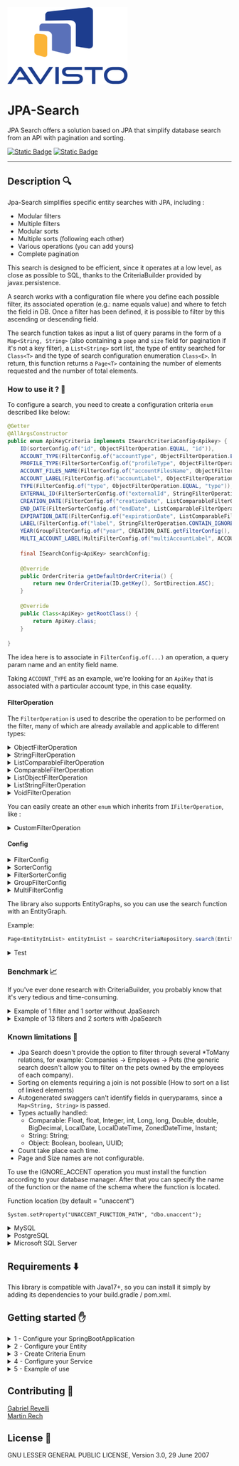 <img src="assets/logo_avisto.png" alt="Logo Avisto" width="270" height="173" />

# JPA-Search

JPA Search offers a solution based on JPA that simplify database search from an API with pagination and sorting.

[![Static Badge](https://img.shields.io/badge/JPA%20%26%20Hibernate-59666C?style=for-the-badge&logo=Hibernate&logoColor=white)](https://hibernate.org/)
[![Static Badge](https://img.shields.io/badge/EntityGraph-009900?style=for-the-badge&logoColor=white)](https://www.baeldung.com/jpa-entity-graph)

***
## Description 🔍

Jpa-Search simplifies specific entity searches with JPA, including :
- Modular filters
- Multiple filters
- Modular sorts
- Multiple sorts (following each other)
- Various operations (you can add yours)
- Complete pagination


This search is designed to be efficient, since it operates at a low level, as close as possible to SQL, thanks to the CriteriaBuilder provided by javax.persistence.

A search works with a configuration file where you define each possible filter, its associated operation (e.g.: name equals value) and where to fetch the field in DB. Once a filter has been defined, it is possible to filter by this ascending or descending field.

The search function takes as input a list of query params in the form of a `Map<String, String>` (also containing a `page` and `size` field for pagination if it's not a key filter), a `List<String>` sort list, the type of entity searched for `Class<T>` and the type of search configuration enumeration `Class<E>`. In return, this function returns a `Page<T>` containing the number of elements requested and the number of total elements.

### How to use it ? 🤔 <a name="how-to-use-it"></a>

To configure a search, you need to create a configuration criteria `enum` described like below:

```java
@Getter
@AllArgsConstructor
public enum ApiKeyCriteria implements ISearchCriteriaConfig<Apikey> {
    ID(sorterConfig.of("id", ObjectFilterOperation.EQUAL, "id")),
    ACCOUNT_TYPE(FilterConfig.of("accountType", ObjectFilterOperation.EQUAL, "account.accountType.key")),
    PROFILE_TYPE(FilterSorterConfig.of("profileType", ObjectFilterOperation.EQUAL, "account.accountType.profile.key")),
    ACCOUNT_FILES_NAME(FilterConfig.of("accountFilesName", ObjectFilterOperation.EQUAL, "account.files[name]")),
    ACCOUNT_LABEL(FilterConfig.of("accountLabel", ObjectFilterOperation.EQUAL, "account.label")),
    TYPE(FilterConfig.of("type", ObjectFilterOperation.EQUAL, "type")),
    EXTERNAL_ID(FilterSorterConfig.of("externalId", StringFilterOperation.CONTAIN_IGNORE_CASE, "externalId")),
    CREATION_DATE(FilterConfig.of("creationDate", ListComparableFilterOperation.BETWEEN, "creationDate")),
    END_DATE(FilterSorterConfig.of("endDate", ListComparableFilterOperation.BETWEEN, "endDate")),
    EXPIRATION_DATE(FilterConfig.of("expirationDate", ListComparableFilterOperation.BETWEEN, "expirationDate")),
    LABEL(FilterConfig.of("label", StringFilterOperation.CONTAIN_IGNORE_CASE_IGNORE_ACCENT, "label", "account.label")),
    YEAR(GroupFilterConfig.of("year", CREATION_DATE.getFilterConfig(), END_DATE.getFilterConfig())),
    MULTI_ACCOUNT_LABEL(MultiFilterConfig.of("multiAccountLabel", ACCOUNT_LABEL.getFilterConfig(), "account"));

    final ISearchConfig<ApiKey> searchConfig;

    @Override
    public OrderCriteria getDefaultOrderCriteria() {
        return new OrderCriteria(ID.getKey(), SortDirection.ASC);
    }
  
    @Override
    public Class<ApiKey> getRootClass() {
        return ApiKey.class;
    }

}
```

The idea here is to associate in `FilterConfig.of(...)` an operation, a query param name and an entity field name.

Taking `ACCOUNT_TYPE` as an example, we're looking for an `ApiKey` that is associated with a particular account type, in this case equality.

#### FilterOperation

The `FilterOperation` is used to describe the operation to be performed on the filter, many of which are already available and applicable to different types:

<details>
  <summary>ObjectFilterOperation</summary>

| Operator Name | Description                                      | Filter Type |
|---------------|--------------------------------------------------|-------------|
| `EQUAL`       | Checks for equality between `field` and `filter` | `Object`    |

</details>

<details>
  <summary>StringFilterOperation</summary>

| Operator Name                          | Description                                                                | Filter Type |
|----------------------------------------|----------------------------------------------------------------------------|-------------|
| `CONTAIN`                                 | Checks that `field` contains part of the `filter`                          | `String`    |
| `CONTAIN_IGNORE_CASE`                     | Checks that the `field` contains part of the `filter`, case ignored        | `String`    |
| `CONTAIN_IGNORE_CASE_IGNORE_ACCENT`       | Checks for equality between `field` and `filter`, case and accents ignored | `String`    |
| `START_WITH`                           | Checks that the `field` begins with the `filter`                           | `String`    |
| `START_WITH_IGNORE_CASE`               | Check that the `field` begins with the `filter`, case ignored              | `String`    |
| `START_WITH_IGNORE_CASE_IGNORE_ACCENT` | Check that the `field` starts with the `filter`, case and accents ignored  | `String`    |
| `EQUAL_IGNORE_CASE`                    | Checks for equality between `field` and `filter`, case                     | `String`    |
| `EQUAL_IGNORE_CASE_IGNORE_ACCENT`      | Checks for equality between `field` and `filter`, case and accents ignored | `String`    |

</details>

<details>
  <summary>ListComparableFilterOperation</summary>

| Operator Name | Description                                            | Filter Type     |
|---------------|--------------------------------------------------------|-----------------|
| `BETWEEN`     | Checks that `field` is between the two `filter` fields | `Comparable[2]` |

</details>

<details>
  <summary>ComparableFilterOperation</summary>

| Operator Name                   | Description                                                      | Filter Type  |
|---------------------------------|------------------------------------------------------------------|--------------|
| `GREATER_THAN_OR_EQUAL`         | Checks that `field` is greater than or equal to `filter`         | `Comparable` |
| `GREATER_THAN_OR_EQUAL_OR_NULL` | Checks that `field` is greater than or equal to `filter` or null | `Comparable` |
| `LESS_THAN_OR_EQUAL`            | Checks that `field` is smaller than or equal to `filter`         | `Comparable` |

</details>

<details>
  <summary>ListObjectFilterOperation</summary>

| Operator Name | Description                                                                | Filter Type |
|---------------|----------------------------------------------------------------------------|-------------|
| `IN_EQUAL`    | Checks the equality of `field` with one of the `fields` in the filter list | `Object[]`  |

</details>

<details>
  <summary>ListStringFilterOperation</summary>

| Operator Name                        | Description                                                                                      | Filter Type |
|--------------------------------------|--------------------------------------------------------------------------------------------------|-------------|
| `IN_CONTAIN`                            | Checks that `field` contains one of the fields in the `filter` list                              | `String[]`  |
| `IN_EQUAL_IGNORE_CASE_IGNORE_ACCENT` | Checks that `field` is equal to one of the fields in the `filter` list, case and accents ignored | `String[]`  |

</details>

<details>
  <summary>VoidFilterOperation</summary>

| Operator Name         | Description                | Filter Type |
|-----------------------|----------------------------|-------------|
| `NOT_NULL`            | Checks for `field` nullity | `Void`      |
| `NULL`                | Checks for `field` nullity | `Void`      |
| `COLLECTION_IS_EMPTY` | Checks for `field` nullity | `Void`      |

</details>

You can easily create an other `enum` which inherits from `IFilterOperation`, like :

<details>
  <summary>CustomFilterOperation</summary>

This example shows you how to create an operation filter that can be reused.

Example:
```java
public enum CustomFilterOperation implements IFilterOperation<Object> {
    NOT_EQUAL {
        public Predicate calculate(CriteriaBuilder cb, Expression<?> expression, Object value) {
            return value == null ? cb.isNotNull(expression) : cb.notEqual(expression, value);
        }
    };

    private CustomFilterOperation() {
    }

    public boolean needsMultipleValues() {
        return false;
    }

    public Class<Object> getOperationType() {
        return Object.class;
    }
}
```

</details>

#### Config

<details>
  <summary>FilterConfig</summary>

Configures the filter in relation to a field.

Parameters:

| Key                | Filter                        | pathFirst                                                  | paths (Optional)                                            |
|--------------------|-------------------------------|------------------------------------------------------------|-------------------------------------------------------------|
| Name of the filter | Filter that you want to apply | First path to the field where you want to apply the filter | Same function as for the path, but for the remaining fields |

Example:
```java
SEARCH(FilterConfig.of("search", StringFilterOperation.CONTAIN_IGNORE_CASE, "firstName", "lastName"));
```

</details>

<details>
  <summary>SorterConfig</summary>

You can add additional sorter like `id` in the example to sort your entities.
In this case if we set `sorts = {id,asc}`, the response will be the sort by id in ascending order.

Parameters:

| Key                | path                                                 | 
|--------------------|------------------------------------------------------|
| Name of the sorter | Path to the field where you want to apply the sorter |

Example:
```java
ID(FilterSorterConfig.of("id", ObjectFilterOperation.EQUAL, "id"));
```

</details>

<details>
  <summary>FilterSorterConfig</summary>

This filter groups FilterConfig and SorterConfig. So you can use this config like a sort or like a filter.

Parameters:

| Key                | Filter                        | pathFirst                                                  | paths (Optional)                                            |
|--------------------|-------------------------------|------------------------------------------------------------|-------------------------------------------------------------|
| Name of the sorter | Filter that you want to apply | First path to the field where you want to apply the filter | Same function as for the path, but for the remaining fields |

Example:
```java
ID(FilterSorterConfig.of("id", ObjectFilterOperation.EQUAL, "id"));
```

</details>

<details>
  <summary>GroupFilterConfig</summary>

The purpose of this filter is to group some FilterConfig.

Parameters:

| Key               | Filter                        | Filters (Optional) |
|-------------------|-------------------------------|--------------------|
| Name of the Group | Filter that you want to apply | Other filters      |

Example:
```java
PEOPLE(GroupFilterConfig.of("searchpeople", FIRSTNAME.getFilterConfig(), LASTNAME.getFilterConfig()));
```

</details>

<details>
  <summary>MultiFilterConfig</summary>

To understand this filter, let's take the example of a company: Avisto. Avisto has a `List<Employee>`.
 And if you want to get the employees whose names start with "M" or "N", you can use this filter to apply the name filter twice.

Parameters:

| Key                    | Filter                        | joinPath                                             |
|------------------------|-------------------------------|------------------------------------------------------|
| Name of the Multiplier | Filter that you want to apply | path to the field where you want to apply the filter |

Example:
```java
PEOPLE(GroupFilterConfig.of("searchpeople", FIRSTNAME.getFilterConfig(), LASTNAME.getFilterConfig()));
```

Parameters example:
`searchpeople="M","N"`

</details>

The library also supports EntityGraphs, so you can use the search function with an EntityGraph.

Example:
```java
Page<EntityInList> entityInList = searchCriteriaRepository.search(EntityCriteria.class, params, sorts, EntityInList::new, "NameOfTheEntityGraph");
```

<details>
  <summary>Test</summary>

If you want to test your ISearchCriteriaConfig, you can create tests like this:

```java
@Test
<R extends SearchableEntity, E extends Enum<E> & ISearchCriteriaConfig<R>> void ValidateCriteriaConfigurationsTest() {
    Reflections reflections = new Reflections("com.jpasearchimplem");
    Set<Class<? extends ISearchCriteriaConfig>> classes = reflections.getSubTypesOf(ISearchCriteriaConfig.class);
    classes.forEach(clazz -> {
        System.out.println("Checking for criteria : " + clazz.getSimpleName());
        assertTrue(clazz.isEnum());
        try {
            SearchUtils.checkCriteriaConfig((Class<E>) clazz);
        } catch (JpaSearchException e) {
            fail(e.getMessage());
        }
    });
}
```

</details>

### Benchmark 📈

If you've ever done research with CriteriaBuilder, you probably know that it's very tedious and time-consuming.

<details>
  <summary>Example of 1 filter and 1 sorter without JpaSearch</summary>

```java
public class EmployeeSpecification implements Specification<Employee> {

    private final EmployeeCompleteDTO filter;
    private final String scope;
    private final String order;

    public EmployeeSpecification(
        EmployeeCompleteDTO filter,
        String scope,
        String order
    ) {
        this.filter = filter;
        this.scope = scope;
        this.order = order;
    }

    @Override
    public Predicate toPredicate(Root<Employee> root, CriteriaQuery<?> query,
        CriteriaBuilder criteriaBuilder) {

        List<Predicate> predicates = new ArrayList<>();

        if (filter.getFirstName() != null) {
            predicates.add(criteriaBuilder.like(criteriaBuilder.function("unaccent",
                    String.class,
                    criteriaBuilder.lower(root.get("firstName"))),
                "%" + StringUtils.stripAccents(filter.getFirstName()
                    .toLowerCase()) + "%"));
        }

        Order sortOrder;

        sortOrder = order.equals("asc")
            ? criteriaBuilder.asc(root.get(scope))
            : criteriaBuilder.desc(
                criteriaBuilder.coalesce(root.get(scope), 0));
        query.orderBy(sortOrder);

        return criteriaBuilder.and(predicates.toArray(new Predicate[predicates.size()]));
    }
}
```
</details>

<details>
  <summary>Example of 13 filters and 2 sorters with JpaSearch</summary>

```java
public enum EmployeeCriteria implements ISearchCriteriaConfig<Employee> {
    ID(FilterSorterConfig.of("id", ObjectFilterOperation.EQUAL, "id")),
    FIRSTNAME(FilterSorterConfig.of("firstname", StringFilterOperation.CONTAIN_IGNORE_CASE, "firstName")),
    LASTNAME(FilterConfig.of("lastname", StringFilterOperation.CONTAIN_IGNORE_CASE, "lastName")),
    LASTNAME_IGNORE_ACCENT(FilterConfig.of("lastnameIgnoreAccent", StringFilterOperation.CONTAIN_IGNORE_CASE_IGNORE_ACCENT, "lastName")),
    BIRTHDATE(FilterConfig.of("birthdate", ListComparableFilterOperation.BETWEEN, "birthDate")),
    MARRYING(FilterConfig.of("marrying", ObjectFilterOperation.EQUAL, "marriedEmployee.id")),
    COMPANY(FilterConfig.of("company", StringFilterOperation.START_WITH, "company.name")),
    FIRSTNAME_OR_LASTNAME(FilterConfig.of("firstnameLastname", StringFilterOperation.CONTAIN_IGNORE_CASE, "firstName", "lastName")),
    FIRSTNAME_AND_LASTNAME(GroupFilterConfig.of("searchName", FIRSTNAME.getFilterConfig(), LASTNAME.getFilterConfig())),
    SEARCH_MARRIED(MultiFilterConfig.of("search_married", FIRSTNAME_AND_LASTNAME.getFilterConfig(), "marriedEmployee.id")),
    PET_NAME(FilterConfig.of("petName", StringFilterOperation.CONTAIN_IGNORE_CASE, "pets[name]")),
    PET_SPECIES(FilterConfig.of("petSpecies", ObjectFilterOperation.EQUAL, "pets[species]")),
    PETS(GroupFilterConfig.of("searchPets", PET_NAME.getFilterConfig(), PET_SPECIES.getFilterConfig())),
    MULTI_PETS(MultiFilterConfig.of("multiPets", PET_SPECIES.getFilterConfig(), "pets"));

    final ISearchConfig<Employee> searchConfig;

    @Override
    public OrderCriteria getDefaultOrderCriteria() {
        return new OrderCriteria(ID.getKey(), SortDirection.ASC);
    }

    @Override
    public Class<Employee> getRootClass() {
        return Employee.class;
    }
}
```

</details>


### Known limitations 🐧

- Jpa Search doesn't provide the option to filter through several *ToMany relations, for example: Companies → Employees → Pets (the generic search doesn't allow you to filter on the pets owned by the employees of each company).
- Sorting on elements requiring a join is not possible (How to sort on a list of linked elements)
- Autogenerated swaggers can't identify fields in queryparams, since a `Map<String, String>` is passed.
- Types actually handled:
    - Comparable: Float, float, Integer, int, Long, long, Double, double, BigDecimal, LocalDate, LocalDateTime, ZonedDateTime, Instant;
    - String: String;
    - Object: Boolean, boolean, UUID;
- Count take place each time.
- Page and Size names are not configurable.

To use the IGNORE_ACCENT operation you must install the function according to your database manager. After that you can specify the name of the function or the name of the schema where the function is located.

Function location (by default = "unaccent")
```
System.setProperty("UNACCENT_FUNCTION_PATH", "dbo.unaccent");
```

<details>
  <summary>MySQL</summary>

```sql
DROP FUNCTION IF EXISTS unaccent;
DELIMITER |
CREATE FUNCTION unaccent( textvalue VARCHAR(10000) ) RETURNS VARCHAR(10000)
DETERMINISTIC
NO SQL
    BEGIN

    SET @textvalue = textvalue COLLATE utf8mb4_general_ci;

    -- ACCENTS
    SET @withaccents = 'ŠšŽžÀÁÂÃÄÅÆÇÈÉÊËÌÍÎÏÑÒÓÔÕÖØÙÚÛÜÝŸÞàáâãäåæçèéêëìíîïñòóôõöøùúûüýÿþƒ';
    SET @withoutaccents = 'SsZzAAAAAAACEEEEIIIINOOOOOOUUUUYYBaaaaaaaceeeeiiiinoooooouuuuyybf';
    SET @count = LENGTH(@withaccents);

    WHILE @count > 0 DO
        SET @textvalue = REPLACE(@textvalue, SUBSTRING(@withaccents, @count, 1), SUBSTRING(@withoutaccents, @count, 1));
        SET @count = @count - 1;
    END WHILE;

    -- SPECIAL CHARS

    SET @special = '«»’”“!@#$%¨&()_+=§¹²³£¢¬"`´{[^~}]<,>.:;?/°ºª+|\';
    SET @count = LENGTH(@special);

    WHILE @count > 0 DO
        SET @textvalue = REPLACE(@textvalue, SUBSTRING(@special, @count, 1), '');
        SET @count = @count - 1;
    END WHILE;

    RETURN @textvalue;
END
|
DELIMITER ;
```

</details>


<details>
  <summary>PostgreSQL</summary>

```sql
CREATE EXTENSION IF NOT EXISTS "unaccent";
```

</details>

<details>
  <summary>Microsoft SQL Server</summary>

```sql
IF OBJECT_ID('dbo.unaccent', 'FN') IS NOT NULL
    DROP FUNCTION dbo.unaccent;
GO
CREATE FUNCTION dbo.unaccent (@textvalue NVARCHAR(MAX))
RETURNS NVARCHAR(MAX)
AS
BEGIN
    DECLARE @withaccents NVARCHAR(MAX), @withoutaccents NVARCHAR(MAX), @special NVARCHAR(MAX);
    DECLARE @count INT;

    SET @textvalue = @textvalue COLLATE Latin1_General_BIN;

     -- ACCENTS
    SET @withaccents =    'ŠšŽžÀÁÂÃÄÅÆÇÈÉÊËÌÍÎÏÑÒÓÔÕÖØÙÚÛÜÝŸàáâãäåæçèéêëìíîïñòóôõöøùúûüýÿƒ';
    SET @withoutaccents = 'SsZzAAAAAAACEEEEIIIINOOOOOOUUUUYYaaaaaaaceeeeiiiinoooooouuuuyyf';

    SET @count = LEN(@withaccents);
        
    WHILE @count > 0
    BEGIN
        SET @textvalue = REPLACE(@textvalue, SUBSTRING(@withaccents, @count, 1), SUBSTRING(@withoutaccents, @count, 1));
        SET @count = @count - 1;
    END;

    -- SPECIAL CHARS
    SET @special = '«»’”“!@#$%¨&()_+=§¹²³£¢¬"`´{[^~}]<,>.:;?/°ºª+|';
    SET @count = LEN(@special);

    WHILE @count > 0
    BEGIN
        SET @textvalue = REPLACE(@textvalue, SUBSTRING(@special, @count, 1), '');
        SET @count = @count - 1;
    END;

    RETURN @textvalue;
END;
```

</details>

## Requirements ⬇️

This library is compatible with Java17+, so you can install it simply by adding its dependencies to your build.gradle / pom.xml.

## Getting started ✋

<details>
  <summary>1 - Configure your SpringBootApplication</summary>

Firstly, you need to specify that you want Spring to scan your package and the library package to allow Spring bean detectiona and injection, so in your SpringBootApplication add this line :
  ```java
  @SpringBootApplication(scanBasePackages = {"your_package", "com.avisto.jpasearch"})
  ```
</details>

<details>
  <summary>2 - Configure your Entity</summary>

For the library to correctly analyze your entity, you must add SearchableEntity to your Entity :
```java
  public class Entity implements SearchableEntity {}
  ```
</details>

<details>
  <summary>3 - Create Criteria Enum</summary>

To specify a filter for your search, you need to create an enum as described in [How to use it ? 🤔](#how-to-use-it).

</details>

<details>
  <summary>4 - Configure your Service</summary>

After applying the previous steps, you can inject a SearchCriteriaRepository with the criteria and the entity you want to search with.
example with constructor injection :
```java
private final SearchCriteriaRepository<Entity, EntityCriteria> searchCriteriaRepository;
```
example with field injection :

```java
@Autowired private SearchCriteriaRepository<Entity, EntityCriteria> searchCriteriaRepository;
```
</details>

<details>
  <summary>5 - Example of use</summary>

This example shows you how to search your entity with EntityCriteria Enum :
```java
  public Page<EntityDTO.EntityInList> getEntities(Map<String, String> params, List<String> sorts) {
    return searchCriteriaRepository.search(EntityCriteria.class, params, sorts, EntityDTO.EntityInList::new);
  }
```

The result: Page<EntityDTO.EntityInList> contains the total number of elements and a list of elements.

</details>


## Contributing 👯

[Gabriel Revelli](https://github.com/GabrielRevelli)\
[Martin Rech](https://github.com/martinrech4806)

## License 📃

GNU LESSER GENERAL PUBLIC LICENSE, Version 3.0, 29 June 2007
